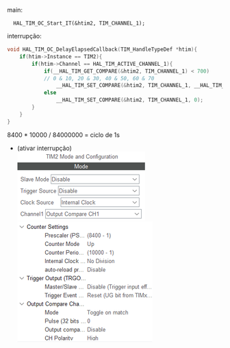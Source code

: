main:
```
  HAL_TIM_OC_Start_IT(&htim2, TIM_CHANNEL_1);
```

interrupção:
```c
void HAL_TIM_OC_DelayElapsedCallback(TIM_HandleTypeDef *htim){
	if(htim->Instance == TIM2){
		if(htim->Channel == HAL_TIM_ACTIVE_CHANNEL_1){
			if(__HAL_TIM_GET_COMPARE(&htim2, TIM_CHANNEL_1) < 700)
			// 0 & 10, 20 & 30, 40 & 50, 60 & 70
				__HAL_TIM_SET_COMPARE(&htim2, TIM_CHANNEL_1, __HAL_TIM_GET_COMPARE(&htim2, TIM_CHANNEL_1)+100);
			else
				__HAL_TIM_SET_COMPARE(&htim2, TIM_CHANNEL_1, 0);
		}
	}
}
```

8400 * 10000 / 84000000 = ciclo de 1s


- (ativar interrupção)  
![41](41.png)    
![42](42.png)  
